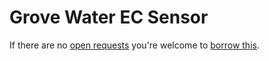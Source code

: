 # Grove Water EC Sensor
If there are no [open requests](../../../../issues?q=is%3Aissue+is%3Aopen+%22Grove+Water+EC+Sensor%22+in%3Atitle) you're welcome to [borrow this](../../../../issues/new?title=Borrow+request+for+Grove+Water+EC+Sensor&body=1+piece+of+%5Bthis%5D%28..%2Fblob%2Fmain%2F.%2FHardware%2FSensors%2FGrove_Water_EC_Sensor.md%29+for+~2+weeks.).